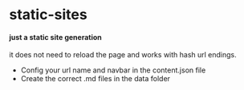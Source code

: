 # static-sites
#### just a static site generation

it does not need to reload the page and works with hash url endings.
- Config your url name and navbar in the content.json file
- Create the correct .md files in the data folder